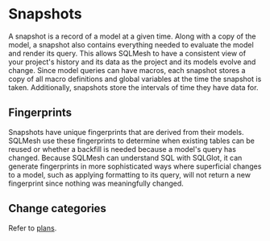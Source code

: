 # Snapshots

A snapshot is a record of a model at a given time. Along with a copy of the model, a snapshot also contains everything needed to evaluate the model and render its query. This allows SQLMesh to have a consistent view of your project's history and its data as the project and its models evolve and change. Since model queries can have macros, each snapshot stores a copy of all macro definitions and global variables at the time the snapshot is taken. Additionally, snapshots store the intervals of time they have data for.

## Fingerprints

Snapshots have unique fingerprints that are derived from their models. SQLMesh use these fingerprints
to determine when existing tables can be reused or whether a backfill is needed because a model's query
has changed. Because SQLMesh can understand SQL with SQLGlot, it can generate fingerprints in more
sophisticated ways where superficial changes to a model, such as applying formatting to its query, will not
return a new fingerprint since nothing was meaningfully changed.

## Change categories

Refer to [plans](plans.md).
